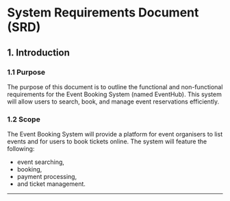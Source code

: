 # System Requirements Document (SRD)

## 1. Introduction

### 1.1 Purpose
The purpose of this document is to outline the functional and non-functional requirements for the Event Booking System (named EventHub). This system will allow users to search, book, and manage event reservations efficiently.

### 1.2 Scope
The Event Booking System will provide a platform for event organisers to list events and for users to book tickets online. The system will feature the following:
- event searching,
- booking,
- payment processing,
- and ticket management.


---

